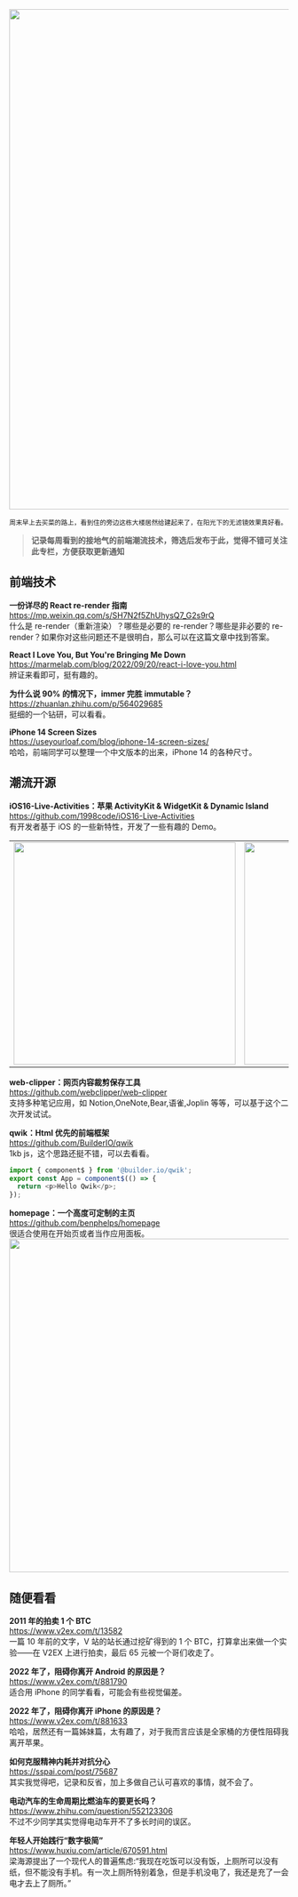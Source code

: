 <img src="https://gw.alipayobjects.com/zos/k/br/IMG_0652.jpg" width=900/>

<small>周末早上去买菜的路上，看到住的旁边这栋大楼居然给建起来了，在阳光下的无滤镜效果真好看。</small>

> **记录每周看到的接地气的前端潮流技术，筛选后发布于此，觉得不错可关注此专栏，方便获取更新通知**

## 前端技术

**一份详尽的 React re-render 指南**  
<https://mp.weixin.qq.com/s/SH7N2f5ZhUhysQ7_G2s9rQ>  
什么是 re-render（重新渲染）？哪些是必要的 re-render？哪些是非必要的 re-render？如果你对这些问题还不是很明白，那么可以在这篇文章中找到答案。

**React I Love You, But You're Bringing Me Down**  
<https://marmelab.com/blog/2022/09/20/react-i-love-you.html>  
辨证来看即可，挺有趣的。

**为什么说 90% 的情况下，immer 完胜 immutable？**  
<https://zhuanlan.zhihu.com/p/564029685>  
挺细的一个钻研，可以看看。

**iPhone 14 Screen Sizes**  
<https://useyourloaf.com/blog/iphone-14-screen-sizes/>  
哈哈，前端同学可以整理一个中文版本的出来，iPhone 14 的各种尺寸。

## 潮流开源

**iOS16-Live-Activities：苹果 ActivityKit & WidgetKit & Dynamic Island**  
<https://github.com/1998code/iOS16-Live-Activities>  
有开发者基于 iOS 的一些新特性，开发了一些有趣的 Demo。  

<table><tr><td><img width="400px" src="https://gw.alipayobjects.com/zos/k/app2/57899b0bf208.gif" /></td><td><img width="400px" src="https://gw.alipayobjects.com/zos/k/app2/8af-49a49cc3657b.gif" /></td></tr></table>

**web-clipper：网页内容裁剪保存工具**  
<https://github.com/webclipper/web-clipper>  
支持多种笔记应用，如 Notion,OneNote,Bear,语雀,Joplin 等等，可以基于这个二次开发试试。

**qwik：Html 优先的前端框架**  
<https://github.com/BuilderIO/qwik>  
1kb js，这个思路还挺不错，可以去看看。  

```js
import { component$ } from '@builder.io/qwik';
export const App = component$(() => {
  return <p>Hello Qwik</p>;
});
```

**homepage：一个高度可定制的主页**  
<https://github.com/benphelps/homepage>  
很适合使用在开始页或者当作应用面板。  
<img src="https://gw.alipayobjects.com/zos/k/kt/oY6gId.jpg" width="600" />

## 随便看看

**2011 年的拍卖 1 个 BTC**  
<https://www.v2ex.com/t/13582>  
一篇 10 年前的文字，V 站的站长通过挖矿得到的 1 个 BTC，打算拿出来做一个实验——在 V2EX 上进行拍卖，最后 65 元被一个哥们收走了。

**2022 年了，阻碍你离开 Android 的原因是？**  
<https://www.v2ex.com/t/881790>  
适合用 iPhone 的同学看看，可能会有些视觉偏差。

**2022 年了，阻碍你离开 iPhone 的原因是？**  
<https://www.v2ex.com/t/881633>  
哈哈，居然还有一篇姊妹篇，太有趣了，对于我而言应该是全家桶的方便性阻碍我离开苹果。

**如何克服精神内耗并对抗分心**  
<https://sspai.com/post/75687>  
其实我觉得吧，记录和反省，加上多做自己认可喜欢的事情，就不会了。

**电动汽车的生命周期比燃油车的要更长吗？**  
<https://www.zhihu.com/question/552123306>  
不过不少同学其实觉得电动车开不了多长时间的误区。

**年轻人开始践行“数字极简”**  
<https://www.huxiu.com/article/670591.html>  
梁海源提出了一个现代人的普遍焦虑:“我现在吃饭可以没有饭，上厕所可以没有纸，但不能没有手机。有一次上厕所特别着急，但是手机没电了，我还是充了一会电才去上了厕所。”
